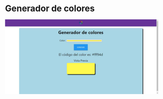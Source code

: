 # Generador de colores
![](https://github.com/Alane-Tc/Color-Generator/blob/master/src/img/ss.JPG?raw=true)
